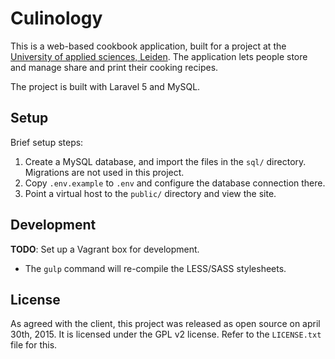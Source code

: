 # Culinology

This is a web-based cookbook application, built for a project at the 
[University of applied sciences, Leiden](http://www.hsleiden.nl/informatica).
The application lets people store and manage share and print their cooking recipes.

The project is built with Laravel 5 and MySQL.

## Setup

Brief setup steps:

1. Create a MySQL database, and import the files in the `sql/` directory. Migrations are not used in this project.
2. Copy `.env.example` to `.env` and configure the database connection there.
3. Point a virtual host to the `public/` directory and view the site.

## Development

**TODO**: Set up a Vagrant box for development.

* The `gulp` command will re-compile the LESS/SASS stylesheets.

## License

As agreed with the client, this project was released as open source on april 30th,
2015. It is licensed under the GPL v2 license. Refer to the `LICENSE.txt` file for this.